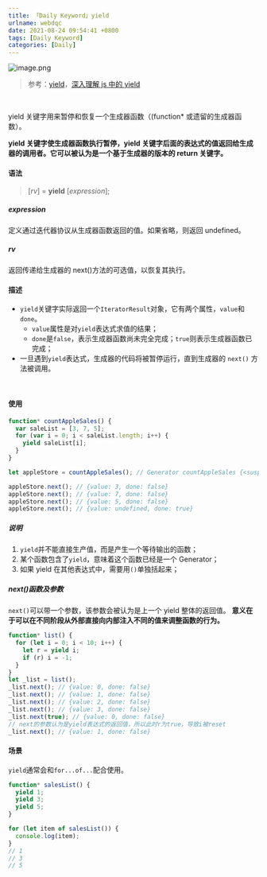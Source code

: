 ```yaml
---
title: 「Daily Keyword」yield
urlname: webdqc
date: 2021-08-24 09:54:41 +0800
tags: [Daily Keyword]
categories: [Daily]
---
```


![image.png](https://cdn.nlark.com/yuque/0/2021/png/250093/1629973954887-d9120014-773e-47dc-b5da-45ec81e41031.png#clientId=u0455ce5d-5521-4&from=paste&height=297&id=u5d93a9c8&margin=%5Bobject%20Object%5D&name=image.png&originHeight=594&originWidth=804&originalType=binary∶=1&size=343004&status=done&style=none&taskId=u8919f837-625e-4782-bc6a-fa1a9060057&width=402)

> 参考：[yield](https://developer.mozilla.org/zh-CN/docs/Web/JavaScript/Reference/Operators/yield)，[深入理解 js 中的 yield](https://juejin.cn/post/6999530125020626957)

​

yield 关键字用来暂停和恢复一个生成器函数（(function\* 或遗留的生成器函数）。
​

**yield 关键字使生成器函数执行暂停，yield 关键字后面的表达式的值返回给生成器的调用者。它可以被认为是一个基于生成器的版本的 return 关键字。**

####

#### 语法

> [_rv_] = **yield** [_expression_];

##### expression

定义通过迭代器协议从生成器函数返回的值。如果省略，则返回 undefined。

##### rv

返回传递给生成器的 next()方法的可选值，以恢复其执行。
​

#### 描述

- `yield`关键字实际返回一个`IteratorResult`对象，它有两个属性，`value`和`done`。
  - `value`属性是对`yield`表达式求值的结果；
  - `done`是`false`，表示生成器函数尚未完全完成；`true`则表示生成器函数已完成；
- 一旦遇到`yield`表达式，生成器的代码将被暂停运行，直到生成器的 `next()` 方法被调用。

​

#### 使用

```javascript
function* countAppleSales() {
  var saleList = [3, 7, 5];
  for (var i = 0; i < saleList.length; i++) {
    yield saleList[i];
  }
}

let appleStore = countAppleSales(); // Generator countAppleSales {<suspended>}[[GeneratorLocation]]: VM47:1[[Prototype]]: Generator[[GeneratorState]]: "suspended"[[GeneratorFunction]]: ƒ* countAppleSales()[[GeneratorReceiver]]: Window[[Scopes]]: Scopes[2]

appleStore.next(); // {value: 3, done: false}
appleStore.next(); // {value: 7, done: false}
appleStore.next(); // {value: 5, done: false}
appleStore.next(); // {value: undefined, done: true}
```

##### 说明

1. `yield`并不能直接生产值，而是产生一个等待输出的函数；
1. 某个函数包含了`yield`，意味着这个函数已经是一个 Generator；
1. 如果 yield 在其他表达式中，需要用`()`单独括起来；

##### next()函数及参数

`next()`可以带一个参数，该参数会被认为是上一个 yield 整体的返回值。
**意义在于可以在不同阶段从外部直接向内部注入不同的值来调整函数的行为。**

```javascript
function* list() {
  for (let i = 0; i < 10; i++) {
    let r = yield i;
    if (r) i = -1;
  }
}
let _list = list();
_list.next(); // {value: 0, done: false}
_list.next(); // {value: 1, done: false}
_list.next(); // {value: 2, done: false}
_list.next(); // {value: 3, done: false}
_list.next(true); // {value: 0, done: false}
// next的参数认为是yield表达式的返回值，所以此时r为true，导致i被reset
_list.next(); // {value: 1, done: false}
```

####

#### 场景

`yield`通常会和`for...of...`配合使用。

```javascript
function* salesList() {
  yield 1;
  yield 3;
  yield 5;
}

for (let item of salesList()) {
  console.log(item);
}
// 1
// 3
// 5
```
